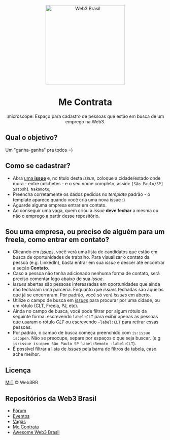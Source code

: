 <p align="center">
  <img src="https://user-images.githubusercontent.com/42754063/186033041-560965db-07ff-44fb-8bab-2057b47f7c4e.png" width="250" alt="Web3 Brasil">
</p>

<h1 align="center">Me Contrata</h1>
<p align="center">:microscope: Espaço para cadastro de pessoas que estão em busca de um emprego na Web3.</p>

## Qual o objetivo?

Um "ganha-ganha" pra todos =)

## Como se cadastrar?

- Abra [uma **issue**](https://github.com/web3br/me-contrata/issues/new) e, no título  desta _issue_, coloque a cidade/estado onde mora -
entre colchetes - e o seu nome completo, assim: `[São Paulo/SP] Satoshi Nakamoto`;
- Preencha corretamente os dados pedidos no _template_ padrão - o template aparece quando você cria uma nova issue :)
- Aguarde alguma empresa entrar em contato.
- Ao conseguir uma vaga, quem criou a _issue_ **deve fechar** a mesma ou não o emprego a partir desse repositório.

## Sou uma empresa, ou preciso de alguém para um freela, como entrar em contato?

- Clicando em [_issues_](https://github.com/web3br/me-contrata/issues), você verá uma lista de candidatos que estão em busca de oportunidades de trabalho. Para visualizar o contato da pessoa (e.g. LinkedIn), basta entrar em sua _issue_ e descer até encontrar a seção **Contato**.
- Caso a pessoa não tenha adicionado nenhuma forma de contato, será preciso comentar logo abaixo de sua _issue_.
- _Issues_ abertas são pessoas interessadas em oportunidades que ainda não fecharam uma parceria. Enquanto que _issues_ fechadas são aquelas que já se encerraram. Por padrão, você só verá _issues_ em aberto.
- Utilize o campo de busca em [_issues_](https://github.com/web3br/me-contrata/issues) para procurar por uma cidade, ou um rótulo (CLT, Freela, PJ, etc).
- Ainda no campo de busca, você pode filtrar por algum rótulo da seguinte forma: escrevendo `label:CLT` para exibir apenas as pessoas que usaram o rótulo *CLT* ou escrevendo `-label:CLT` para retirar essas pessoas.
- Por padrão, o campo de busca começa preenchido com `is:issue is:open`. Não se preocupe, separe por espaços o que seja buscar. (e.g `is:issue is:open São Paulo SP label:Remoto -label:CLT`).
- É possível filtrar a lista de _issues_ pela barra de filtros da tabela, caso ache melhor.

## Licença

[MIT](/LICENSE) &copy; Web3BR

## Repositórios da Web3 Brasil

- [Fórum](https://github.com/web3br/forum)
- [Eventos](https://github.com/web3br/eventos)
- [Vagas](https://github.com/web3br/vagas)
- [Me Contrata](https://github.com/web3br/me-contrata)
- [Awesome Web3 Brasil](https://github.com/web3br/awesome-web3-brasil)

